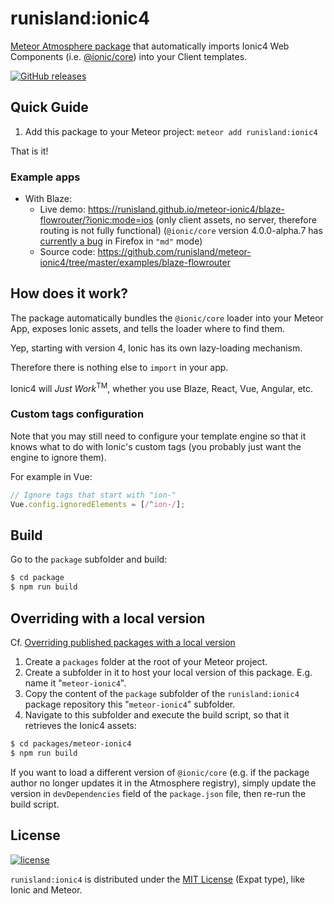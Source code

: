 # runisland:ionic4

[Meteor Atmosphere package](https://atmospherejs.com/runisland/ionic4) that automatically imports Ionic4 Web Components (i.e. [@ionic/core](https://www.npmjs.com/package/@ionic/core)) into your Client templates.

[![GitHub releases](https://img.shields.io/github/release/runisland/meteor-ionic4.svg?label=GitHub)](https://github.com/runisland/meteor-ionic4/releases)


## Quick Guide

1. Add this package to your Meteor project: `meteor add runisland:ionic4`

That is it!


### Example apps

- With Blaze:
  - Live demo: https://runisland.github.io/meteor-ionic4/blaze-flowrouter/?ionic:mode=ios (only client assets, no server, therefore routing is not fully functional) (`@ionic/core` version 4.0.0-alpha.7 has [currently a bug](https://github.com/ionic-team/ionic/issues/14701) in Firefox in `"md"` mode)
  - Source code: https://github.com/runisland/meteor-ionic4/tree/master/examples/blaze-flowrouter


## How does it work?

The package automatically bundles the `@ionic/core` loader into your Meteor App, exposes Ionic assets, and tells the loader where to find them.

Yep, starting with version 4, Ionic has its own lazy-loading mechanism.

Therefore there is nothing else to `import` in your app.

Ionic4 will _Just Work_<sup>TM</sup>, whether you use Blaze, React, Vue, Angular, etc.


### Custom tags configuration

Note that you may still need to configure your template engine so that it knows what to do with Ionic's custom tags (you probably just want the engine to ignore them).

For example in Vue:
```javascript
// Ignore tags that start with "ion-"
Vue.config.ignoredElements = [/^ion-/];
```


## Build

Go to the `package` subfolder and build:
```bash
$ cd package
$ npm run build
```

## Overriding with a local version

Cf. [Overriding published packages with a local version](https://guide.meteor.com/writing-atmosphere-packages.html#overriding-atmosphere-packages)

1. Create a `packages` folder at the root of your Meteor project.
2. Create a subfolder in it to host your local version of this package. E.g. name it "`meteor-ionic4`".
3. Copy the content of the `package` subfolder of the `runisland:ionic4` package repository this "`meteor-ionic4`" subfolder.
4. Navigate to this subfolder and execute the build script, so that it retrieves the Ionic4 assets:

```bash
$ cd packages/meteor-ionic4
$ npm run build
```

If you want to load a different version of `@ionic/core` (e.g. if the package author no longer updates it in the Atmosphere registry),
simply update the version in `devDependencies` field of the `package.json` file, then re-run the build script.


## License

[![license](https://img.shields.io/github/license/runisland/meteor-ionic4.svg)](LICENSE)

`runisland:ionic4` is distributed under the [MIT License](http://choosealicense.com/licenses/mit/) (Expat type), like Ionic and Meteor.


